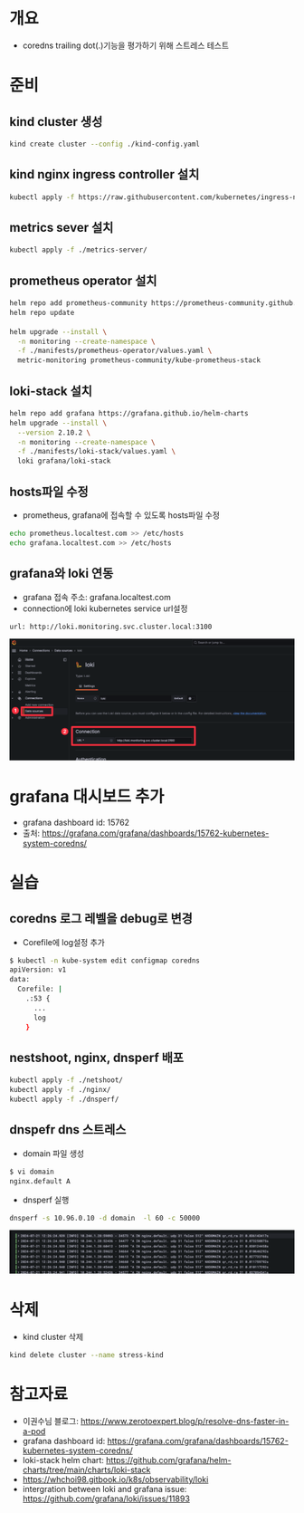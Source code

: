# 개요
* coredns trailing dot(.)기능을 평가하기 위해 스트레스 테스트

# 준비
## kind cluster 생성

```sh
kind create cluster --config ./kind-config.yaml
```

## kind nginx ingress controller 설치

```sh
kubectl apply -f https://raw.githubusercontent.com/kubernetes/ingress-nginx/main/deploy/static/provider/kind/deploy.yaml
```

## metrics sever 설치

```sh
kubectl apply -f ./metrics-server/
```

## prometheus operator 설치

```sh
helm repo add prometheus-community https://prometheus-community.github.io/helm-charts
helm repo update

helm upgrade --install \
  -n monitoring --create-namespace \
  -f ./manifests/prometheus-operator/values.yaml \
  metric-monitoring prometheus-community/kube-prometheus-stack
```

## loki-stack 설치

```sh
helm repo add grafana https://grafana.github.io/helm-charts
helm upgrade --install \
  --version 2.10.2 \
  -n monitoring --create-namespace \
  -f ./manifests/loki-stack/values.yaml \
  loki grafana/loki-stack
```

## hosts파일 수정
* prometheus, grafana에 접속할 수 있도록 hosts파일 수정

```sh
echo prometheus.localtest.com >> /etc/hosts
echo grafana.localtest.com >> /etc/hosts
```

## grafana와 loki 연동
* grafana 접속 주소: grafana.localtest.com
* connection에 loki kubernetes service url설정

```log
url: http://loki.monitoring.svc.cluster.local:3100
```

![](./imgs/setup_loki_on_grafana.png)


# grafana 대시보드 추가
* grafana dashboard id: 15762
* 출처: https://grafana.com/grafana/dashboards/15762-kubernetes-system-coredns/

# 실습

## coredns 로그 레벨을 debug로 변경

* Corefile에 log설정 추가

```sh
$ kubectl -n kube-system edit configmap coredns
apiVersion: v1
data:
  Corefile: |
    .:53 {
      ...
      log
    }

```

## nestshoot, nginx, dnsperf 배포

```sh
kubectl apply -f ./netshoot/
kubectl apply -f ./nginx/
kubectl apply -f ./dnsperf/
```

## dnspefr dns 스트레스

* domain 파일 생성

```sh
$ vi domain
nginx.default A
```

* dnsperf 실행

```sh
dnsperf -s 10.96.0.10 -d domain  -l 60 -c 50000
```

![](./imgs/dns_perf.png)

# 삭제
* kind cluster 삭제

```sh
kind delete cluster --name stress-kind
```

# 참고자료
* 이권수님 블로그: https://www.zerotoexpert.blog/p/resolve-dns-faster-in-a-pod
* grafana dashboard id: https://grafana.com/grafana/dashboards/15762-kubernetes-system-coredns/
* loki-stack helm chart: https://github.com/grafana/helm-charts/tree/main/charts/loki-stack
* https://whchoi98.gitbook.io/k8s/observability/loki
* intergration between loki and grafana issue: https://github.com/grafana/loki/issues/11893
